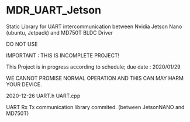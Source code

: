 # MDR_UART_Jetson
Static Library for UART intercommunication between Nvidia Jetson Nano (ubuntu, Jetpack) and MD750T BLDC Driver

DO NOT USE

IMPORTANT : THIS IS INCOMPLETE PROJECT!

This Project is in progress according to schedule; due date : 2020/01/29

WE CANNOT PROMISE NORMAL OPERATION AND THIS CAN MAY HARM YOUR DEVICE.


2020-12-26 UART.h UART.cpp

UART Rx Tx communication library commited. (between JetsonNANO and MD750T)
